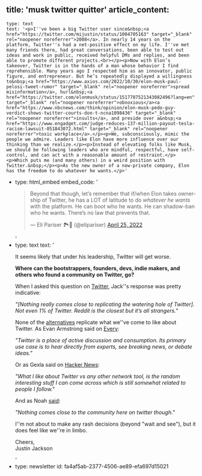 title: 'musk twitter quitter'
article_content:
  -
    type: text
    text: '<p>I''ve been a big Twitter user since&nbsp;<a href="https://twitter.com/mijustin/status/1004705163" target="_blank" rel="noopener noreferrer">2008</a>. In nearly 14 years on the platform, Twitter''s had a net-positive effect on my life. I''ve met many friends there, had great conversations, been able to test out ideas and work in public, received helpful DMs and replies, and been able to promote different projects.<br></p><p>Now with Elon’s takeover, Twitter is in the hands of a man whose behavior I find reprehensible. Many years ago I respected him as an innovator, public figure, and entrepreneur. But he’s repeatedly displayed a willingness to&nbsp;<a href="https://www.axios.com/2022/10/30/elon-musk-paul-pelosi-tweet-rumor" target="_blank" rel="noopener noreferrer">spread misinformation</a>, hurl&nbsp;<a href="https://twitter.com/elonmusk/status/1517707521343082496?lang=en" target="_blank" rel="noopener noreferrer">obnoxious</a>​<a href="https://www.nbcnews.com/think/opinion/elon-musk-pedo-guy-verdict-shows-twitter-courts-don-t-ncna1098436" target="_blank" rel="noopener noreferrer">insults</a>, and preside over a&nbsp;<a href="https://www.engadget.com/judge-reduces-137-million-payout-tesla-racism-lawsuit-051843072.html" target="_blank" rel="noopener noreferrer">toxic workplace</a>.</p><p>We, subconsciously, mimic the people we admire. Leaders like Elon have more influence over our thinking than we realize.</p><p>Instead of elevating folks like Musk, we should be following leaders who are mindful, respectful, have self-control, and can act with a reasonable amount of restraint.</p><p>Which puts me (and many others) in a weird position with Twitter.&nbsp;</p><p>As the new owner of a now-private company, Elon has the freedom to do whatever he wants.</p>'
  -
    type: html_embed
    embed_code: '<blockquote class="twitter-tweet tw-align-center" data-conversation="none"><p lang="en" dir="ltr">Beyond that though, let’s remember that if/when Elon takes ownership of Twitter, he has a LOT of latitude to do *whatever he wants* with the platform. He can boot who he wants. He can shadow-ban who he wants. There’s no law that prevents that.</p>&mdash; Eli Pariser 🏞📲 (@elipariser) <a href="https://twitter.com/elipariser/status/1518594947393466368?ref_src=twsrc%5Etfw">April 25, 2022</a></blockquote> <script async src="https://platform.twitter.com/widgets.js" charset="utf-8"></script>'
  -
    type: text
    text: '<p>It seems likely that under his leadership, Twitter will get worse.</p><p><b>Where can the bootstrappers, founders, devs, indie makers, and others who found a community on Twitter, go?</b></p><p>When I asked this question on&nbsp;<a href="https://twitter.com/mijustin/status/1587198024174153729" target="_blank" rel="noopener noreferrer">Twitter</a>, Jack''s response was pretty indicative:</p><p><i>"[Nothing really comes close to replicating the watering hole of Twitter]. Not even 1% of Twitter. Reddit is the closest but it’s all strangers."</i></p><p>None of the&nbsp;<a href="https://news.ycombinator.com/item?id=33416498" target="_blank" rel="noopener noreferrer">alternatives</a>&nbsp;replicate what we''ve come to like about Twitter. As Evan Armstrong said on&nbsp;<a href="https://every.to/napkin-math/twitter-s-probably-screwed" target="_blank" rel="noopener noreferrer">Every</a>:</p><p><i>"Twitter is a place of active discussion and consumption. Its primary use case is to hear directly from experts, see breaking news, or debate ideas."</i></p><p>Or as Gexla said on&nbsp;<a href="https://news.ycombinator.com/item?id=33417133" target="_blank" rel="noopener noreferrer">Hacker News</a>:</p><p><i>"What I like about Twitter vs any other network tool, is the random interesting stuff I can come across which is still somewhat related to people I follow."</i></p><p>And as Noah&nbsp;<a href="https://twitter.com/noahwbragg/status/1587205382279426048" target="_blank" rel="noopener noreferrer">said</a>:</p><p><i>"Nothing comes close to the community here on twitter though."</i></p><p>I''m not about to make any rash decisions (beyond "wait and see"), but it does feel like we''re in limbo.</p><p>Cheers,<br>Justin Jackson</p>'
  -
    type: newsletter
id: fa4af5ab-2377-4506-ae89-efa697d15021

